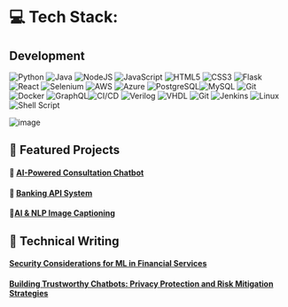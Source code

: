 # 💻 Tech Stack:

## Development 

![Python](https://img.shields.io/badge/python-3670A0?style=for-the-badge&logo=python&logoColor=ffdd54)
![Java](https://img.shields.io/badge/java-%23ED8B00.svg?style=for-the-badge&logo=openjdk&logoColor=white)
![NodeJS](https://img.shields.io/badge/node.js-6DA55F?style=for-the-badge&logo=node.js&logoColor=white) ![JavaScript](https://img.shields.io/badge/javascript-%23323330.svg?style=for-the-badge&logo=javascript&logoColor=%23F7DF1E) ![HTML5](https://img.shields.io/badge/html5-%23E34F26.svg?style=for-the-badge&logo=html5&logoColor=white) ![CSS3](https://img.shields.io/badge/css3-%231572B6.svg?style=for-the-badge&logo=css3&logoColor=white) ![Flask](https://img.shields.io/badge/flask-%23000.svg?style=for-the-badge&logo=flask&logoColor=white) ![React](https://img.shields.io/badge/react-%2320232a.svg?style=for-the-badge&logo=react&logoColor=%2361DAFB) ![Selenium](https://img.shields.io/badge/-selenium-%43B02A?style=for-the-badge&logo=selenium&logoColor=white) ![AWS](https://img.shields.io/badge/AWS-%23FF9900.svg?style=for-the-badge&logo=amazon-aws&logoColor=white) ![Azure](https://img.shields.io/badge/Azure-%230072C6.svg?style=for-the-badge&logo=microsoftazure&logoColor=white) ![PostgreSQL](https://img.shields.io/badge/postgresql-%23316192.svg?style=for-the-badge&logo=postgresql&logoColor=white)![MySQL](https://img.shields.io/badge/mysql-4479A1.svg?style=for-the-badge&logo=mysql&logoColor=white) ![Git](https://img.shields.io/badge/git-%23F05033.svg?style=for-the-badge&logo=git&logoColor=white) ![Docker](https://img.shields.io/badge/docker-%230db7ed.svg?style=for-the-badge&logo=docker&logoColor=white) ![GraphQL](https://img.shields.io/badge/-GraphQL-E10098?style=for-the-badge&logo=graphql&logoColor=white)![CI/CD](https://img.shields.io/badge/CI%2FCD-%23FF6B35.svg?style=for-the-badge&logoColor=white)
![Verilog](https://img.shields.io/badge/Verilog-red?style=for-the-badge&logo=v&logoColor=white)
![VHDL](https://img.shields.io/badge/VHDL-purple?style=for-the-badge&logo=v&logoColor=white)
![Git](https://img.shields.io/badge/git-%23F05033.svg?style=for-the-badge&logo=git&logoColor=white)
![Jenkins](https://img.shields.io/badge/jenkins-%232C5263.svg?style=for-the-badge&logo=jenkins&logoColor=white)
![Linux](https://img.shields.io/badge/Linux-FCC624?style=for-the-badge&logo=linux&logoColor=black)
![Shell Script](https://img.shields.io/badge/shell_script-%23121011.svg?style=for-the-badge&logo=gnu-bash&logoColor=white)

<!-- Weekly coding activity breakdown -->

![image](https://github.com/user-attachments/assets/0c457953-9c8d-4ca4-955e-1970e20407b8)



## 🚀 Featured Projects

#### 💬 [AI-Powered Consultation Chatbot](https://github.com/ehgbl/chatbot)

#### 🏦 [Banking API System](https://github.com/ehgbl/bankingapi)

#### 📄[AI & NLP Image Captioning](https://github.com/ehgbl/ai-image-caption)

## 📝 Technical Writing

#### [Security Considerations for ML in Financial Services](https://medium.com/@eden.hgb/security-for-ml-in-financial-services-2e918c650159)

#### [Building Trustworthy Chatbots: Privacy Protection and Risk Mitigation Strategies](https://medium.com/@eden.hgb/building-trustworthy-chatbots-privacy-protection-and-risk-mitigation-strategies-2975e169f9f1)
